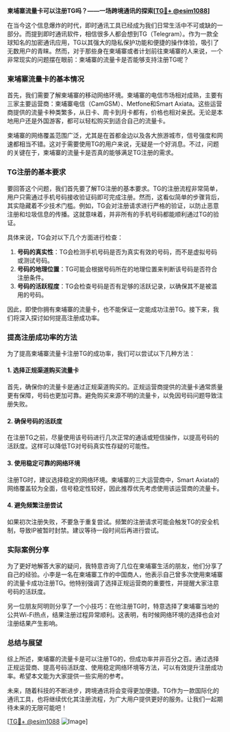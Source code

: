 **柬埔寨流量卡可以注册TG吗？——一场跨境通讯的探索[[TG💪+ @esim1088](https://t.me/s/esim1088)]**

在当今这个信息爆炸的时代，即时通讯工具已经成为我们日常生活中不可或缺的一部分。而提到即时通讯软件，相信很多人都会想到TG（Telegram）。作为一款全球知名的加密通讯应用，TG以其强大的隐私保护功能和便捷的操作体验，吸引了无数用户的青睐。然而，对于那些身在柬埔寨或者计划前往柬埔寨的人来说，一个非常现实的问题摆在眼前：柬埔寨的流量卡是否能够支持注册TG呢？

### 柬埔寨流量卡的基本情况

首先，我们需要了解柬埔寨的移动网络环境。柬埔寨的电信市场相对成熟，主要有三家主要运营商：柬埔寨电信（CamGSM）、Metfone和Smart Axiata。这些运营商提供的流量卡种类繁多，从日卡、周卡到月卡都有，价格也相对亲民。无论是本地用户还是外国游客，都可以轻松购买到适合自己的流量卡。

柬埔寨的网络覆盖范围广泛，尤其是在首都金边以及各大旅游城市，信号强度和网速都相当不错。这对于需要使用TG的用户来说，无疑是一个好消息。不过，问题的关键在于，柬埔寨的流量卡是否真的能够满足TG注册的需求。

### TG注册的基本要求

要回答这个问题，我们首先要了解TG注册的基本要求。TG的注册流程非常简单，用户只需通过手机号码接收验证码即可完成注册。然而，这看似简单的步骤背后，其实隐藏着不少技术门槛。例如，TG会对注册请求进行严格的验证，以防止恶意注册和垃圾信息的传播。这就意味着，并非所有的手机号码都能顺利通过TG的验证。

具体来说，TG会对以下几个方面进行检查：

1. **号码的真实性**：TG会检测手机号码是否为真实有效的号码，而不是虚拟号码或测试号码。
2. **号码的地理位置**：TG可能会根据号码所在的地理位置来判断该号码是否符合注册条件。
3. **号码的活跃程度**：TG会检查号码是否有足够的活跃记录，以确保其不是被滥用的号码。

因此，即使你拥有柬埔寨的流量卡，也不能保证一定能成功注册TG。接下来，我们将深入探讨如何提高注册成功率。

### 提高注册成功率的方法

为了提高柬埔寨流量卡注册TG的成功率，我们可以尝试以下几种方法：

#### 1. 选择正规渠道购买流量卡

首先，确保你的流量卡是通过正规渠道购买的。正规运营商提供的流量卡通常质量更有保障，号码也更加可靠。避免购买来源不明的流量卡，以免因号码问题导致注册失败。

#### 2. 确保号码的活跃度

在注册TG之前，尽量使用该号码进行几次正常的通话或短信操作，以提高号码的活跃度。这样可以降低TG对号码真实性存疑的可能性。

#### 3. 使用稳定可靠的网络环境

注册TG时，建议选择稳定的网络环境。柬埔寨的三大运营商中，Smart Axiata的网络覆盖较为全面，信号稳定性较好，因此推荐优先考虑使用该运营商的流量卡。

#### 4. 避免频繁注册尝试

如果初次注册失败，不要急于重复尝试。频繁的注册请求可能会触发TG的安全机制，导致IP被暂时封禁。建议等待一段时间后再进行尝试。

### 实际案例分享

为了更好地解答大家的疑问，我特意咨询了几位在柬埔寨生活的朋友，他们分享了自己的经验。小李是一名在柬埔寨工作的中国商人，他表示自己曾多次使用柬埔寨的流量卡成功注册TG。他特别强调了选择正规运营商的重要性，并提醒大家注意号码的活跃度。

另一位朋友阿明则分享了一个小技巧：在他注册TG时，特意选择了柬埔寨当地的公共Wi-Fi热点，结果注册过程异常顺利。这表明，有时候网络环境的选择也会对注册结果产生影响。

### 总结与展望

综上所述，柬埔寨的流量卡是可以注册TG的，但成功率并非百分之百。通过选择正规运营商、提高号码活跃度、使用稳定网络环境等方法，可以有效提升注册成功率。希望本文能为大家提供一些实用的参考。

未来，随着科技的不断进步，跨境通讯将会变得更加便捷。TG作为一款国际化的通讯工具，也将继续优化其注册流程，为广大用户提供更好的服务。让我们一起期待未来的无限可能吧！

[[TG💪+ @esim1088](https://t.me/s/esim1088) ![Image](https://i.postimg.cc/4NQfJmqS/Snipaste-2025-05-13-00-14-12.png)]